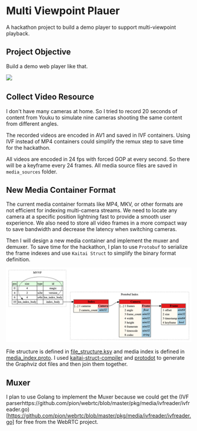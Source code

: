 # Multi Viewpoint Plauer

A hackathon project to build a demo player to support multi-viewpoint playback.

## Project Objective

Build a demo web player like that.

![](./readme/project%20objective.gif)

## Collect Video Resource

I don't have many cameras at home. So I tried to record 20 seconds of content from Youku to simulate nine cameras shooting the same content from different angles.

The recorded videos are encoded in AV1 and saved in IVF containers. Using IVF instead of MP4 containers could simplify the remux step to save time for the hackathon.

All videos are encoded in 24 fps with forced GOP at every second. So there will be a keyframe every 24 frames. All media source files are saved in `media_sources` folder.

## New Media Container Format

The current media container formats like MP4, MKV, or other formats are not efficient for indexing multi-camera streams. We need to locate any camera at a specific position lightning fast to provide a smooth user experience. We also need to store all video frames in a more compact way to save bandwidth and decrease the latency when switching cameras.

Then I will design a new media container and implement the muxer and demuxer. To save time for the hackathon, I plan to use `Protobuf` to serialize the frame indexes and use `Kaitai Struct` to simplify the binary format definition.

![](./readme/container_structure_graph.png)

File structure is defined in [file_structure.ksy](./container_design/file_structure.ksy) and media index is defined in [media_index.proto](container_design/media_index.proto). I used [kaitai-struct-compiler](https://kaitai.io/) and [protodot](https://github.com/seamia/protodot) to generate the Graphviz dot files and then join them together.

## Muxer

I plan to use Golang to implement the Muxer because we could get the (IVF parserhttps://github.com/pion/webrtc/blob/master/pkg/media/ivfreader/ivfreader.go)[https://github.com/pion/webrtc/blob/master/pkg/media/ivfreader/ivfreader.go] for free from the WebRTC project.
